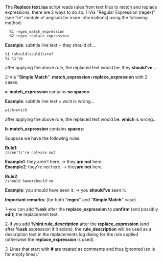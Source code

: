 The **Replace text.lua** script reads rules from text files to match and replace expressions, there are 2 ways to do so:
1-Via "Regular Expression (regex)" (see "re" module of aegisub for more informations) using the following method:
```
  %1 regex_match_expression  
  %2 regex_replace_expression
```  
  
  **Example**: subtitle line text = they should of...
  ```
  %1 (should|could)\s+of  
  %2 \1've
  ```
  
  after applying the above rule, the replaced text would be:   they **should've**...
  
  
2-Via "**Simple Match**":  **match_expression**+**replace_expression** with 2 cases:

  **a**-**match_expression** contains **no spaces**:


**Example**: subtitle line text = wich is wrong...


 `wich+which`


  after applying the above rule, the replaced text would be:   **which** is wrong...
    
	
  **b**-**match_expression** contains **spaces**:

  Suppose we have the following rules:

  **Rule1**:     
  `/aren't/'re not+are not`
	    
   **Example1**: they aren't here. -> they **are not** here.	    
   **Example2**: they're not here. -> they**are not** here.
	    
   **Rule2**:   
   `/should have+should've`

   **Example**: you should have seen it. -> you **should've** seen it.
	    

**Important remarks**:    (for both "**regex**" and "**Simple Match**" case)

1-you can add **%ask** after the **replace_expression**  to **confirm** (and possibly **edit**) the replacement text.  
  
2-if you add **%hint rule_description** after the **replace_expression** (and after **%ask** expression if it exists), the **rule_description** will be used as a description text in the replacements log dialog for the rule applied (otherwise the **replace_expression** is used).
	 
3-Lines that start with  **#** are treated as comments and thus ignonred (so is for empty lines).'
